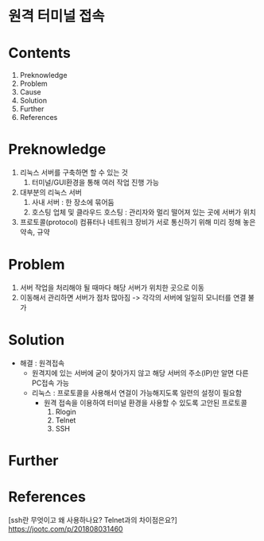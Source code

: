 

원격 터미널 접속
=========



# Contents  
1. Preknowledge  
2. Problem
3. Cause
4. Solution
3. Further 
4. References

# Preknowledge
1. 리눅스 서버를 구축하면 할 수 있는 것
    1. 터미널/GUI환경을 통해 여러 작업 진행 가능
2. 대부분의 리눅스 서버
    1. 사내 서버 : 한 장소에 묶어둠
    2. 호스팅 업체 및 클라우드 호스팅 : 관리자와 멀리 떨어져 있는 곳에 서버가 위치
3. 프로토콜(protocol)
   컴퓨터나 네트워크 장비가 서로 통신하기 위해 미리 정해 놓은 약속, 규약

# Problem
1. 서버 작업을 처리해야 될 때마다 해당 서버가 위치한 곳으로 이동
2. 이동해서 관리하면 서버가 점차 많아짐 -> 각각의 서버에 일일히 모니터를 연결 불가


# Solution
* 해결 : 원격접속
    * 원격지에 있는 서버에 굳이 찾아가지 않고 해당 서버의 주소(IP)만 알면 다른 PC접속 가능
    * 리눅스 : 프로토콜을 사용해서 연걸이 가능해지도록 일련의 설정이 필요함
        * 원격 접속을 이용하여 터미널 환경을 사용할 수 있도록 고안된 프로토콜
            1. Rlogin 
            2. Telnet 
            3. SSH

# Further

# References
[ssh란 무엇이고 왜 사용하나요? Telnet과의 차이점은요?]
https://jootc.com/p/201808031460